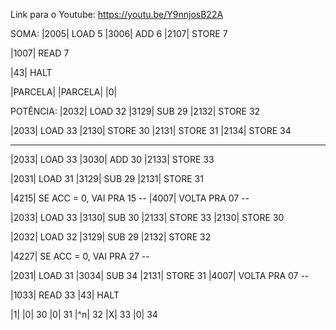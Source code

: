 Link para o Youtube: https://youtu.be/Y9nnjosB22A

SOMA:
|2005| LOAD 5
|3006| ADD 6
|2107| STORE 7

|1007| READ 7

|43| HALT

|PARCELA|
|PARCELA|
|0|

POTÊNCIA:
|2032| LOAD 32
|3129| SUB 29
|2132| STORE 32

|2033| LOAD 33
|2130| STORE 30
|2131| STORE 31
|2134| STORE 34

---

|2033| LOAD 33
|3030| ADD 30
|2133| STORE 33

|2031| LOAD 31
|3129| SUB 29
|2131| STORE 31

|4215| SE ACC = 0, VAI PRA 15 --
|4007| VOLTA PRA 07 --

|2033| LOAD 33
|3130| SUB 30
|2133| STORE 33
|2130| STORE 30

|2032| LOAD 32
|3129| SUB 29
|2132| STORE 32

|4227| SE ACC = 0, VAI PRA 27 --

|2031| LOAD 31
|3034| SUB 34
|2131| STORE 31
|4007| VOLTA PRA 07 --

|1033| READ 33
|43| HALT

|1|
|0| 30
|0| 31
|^n| 32
|X| 33
|0| 34

